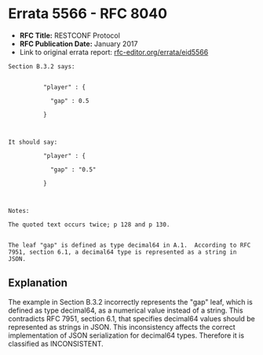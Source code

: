 # Errata 5566 - RFC 8040

- **RFC Title:** RESTCONF Protocol
- **RFC Publication Date:** January 2017
- Link to original errata report: [rfc-editor.org/errata/eid5566](https://www.rfc-editor.org/errata/eid5566)

```
Section B.3.2 says:


          "player" : {
            "gap" : 0.5
          }


It should say:

          "player" : {
            "gap" : "0.5"
          }


Notes:

The quoted text occurs twice; p 128 and p 130.

The leaf "gap" is defined as type decimal64 in A.1.  According to RFC 7951, section 6.1, a decimal64 type is represented as a string in JSON.
```

## Explanation

The example in Section B.3.2 incorrectly represents the "gap" leaf, which is defined as type decimal64, as a numerical value instead of a string.  This contradicts RFC 7951, section 6.1, that specifies decimal64 values should be represented as strings in JSON.  This inconsistency affects the correct implementation of JSON serialization for decimal64 types. Therefore it is classified as INCONSISTENT.
